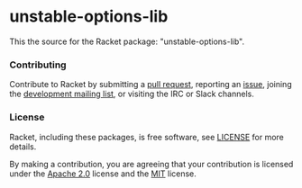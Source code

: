 # unstable-options-lib

This the source for the Racket package: "unstable-options-lib".

### Contributing

Contribute to Racket by submitting a [pull request], reporting an
[issue], joining the [development mailing list], or visiting the
IRC or Slack channels.

### License

Racket, including these packages, is free software, see [LICENSE]
for more details.

By making a contribution, you are agreeing that your contribution
is licensed under the [Apache 2.0] license and the [MIT] license.

[MIT]: https://github.com/racket/racket/blob/master/racket/src/LICENSE-MIT.txt
[Apache 2.0]: https://www.apache.org/licenses/LICENSE-2.0.txt
[pull request]: https://github.com/racket/unstable-options-lib/pulls
[issue]: https://github.com/racket/unstable-options-lib/issues
[development mailing list]: https://lists.racket-lang.org
[LICENSE]: LICENSE
